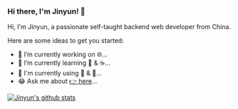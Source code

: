 ### Hi there, I'm Jinyun! 👋

Hi, I'm Jinyun, a passionate self-taught backend web developer from China.

Here are some ideas to get you started:

- 🎉  I’m currently working on 🌐...
- 🚀  I’m currently learning 🐶 & ☕️...
- 🌈  I'm currently using 🐘 & 🐍...
- 😂  Ask me about [👉 here]([https://imajinyun.xyz](https://blog.nolang.xyz/))... 

[![Jinyun's github stats](https://github-readme-stats.vercel.app/api?username=imajinyun&show_icons=true&theme=radical)](https://github.com/imajinyun) 

<!--
**imajinyun/imajinyun** is a ✨ _special_ ✨ repository because its `README.md` (this file) appears on your GitHub profile.

Here are some ideas to get you started:

- 🔭 I’m currently working on ...
- 🌱 I’m currently learning ...
- 👯 I’m looking to collaborate on ...
- 🤔 I’m looking for help with ...
- 💬 Ask me about ...
- 📫 How to reach me: ...
- 😄 Pronouns: ...
- ⚡ Fun fact: ...
-->
